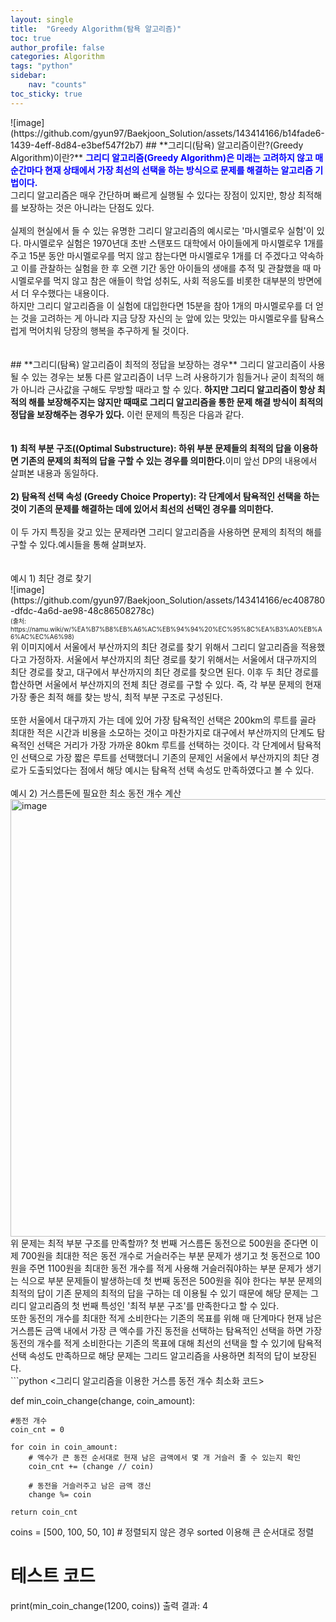 ```yaml
---
layout: single
title:  "Greedy Algorithm(탐욕 알고리즘)"
toc: true
author_profile: false
categories: Algorithm
tags: "python"
sidebar:
    nav: "counts"
toc_sticky: true
---
```


<head>
  <style>
    table.dataframe {
      white-space: normal;
      width: 100%;
      height: 240px;
      display: block;
      overflow: auto;
      font-family: Arial, sans-serif;
      font-size: 0.9rem;
      line-height: 20px;
      text-align: center;
      border: 0px !important;
    }

    table.dataframe th {
      text-align: center;
      font-weight: bold;
      padding: 8px;
    }

    table.dataframe td {
      text-align: center;
      padding: 8px;
    }

    table.dataframe tr:hover {
      background: #b8d1f3; 
    }

    .output_prompt {
      overflow: auto;
      font-size: 0.9rem;
      line-height: 1.45;
      border-radius: 0.3rem;
      -webkit-overflow-scrolling: touch;
      padding: 0.8rem;
      margin-top: 0;
      margin-bottom: 15px;
      font: 1rem Consolas, "Liberation Mono", Menlo, Courier, monospace;
      color: $code-text-color;
      border: solid 1px $border-color;
      border-radius: 0.3rem;
      word-break: normal;
      white-space: pre;
    }

  .dataframe tbody tr th:only-of-type {
      vertical-align: middle;
  }

  .dataframe tbody tr th {
      vertical-align: top;
  }

  .dataframe thead th {
      text-align: center !important;
      padding: 8px;
  }

  .page__content p {
      margin: 0 0 0px !important;
  }

  .page__content p > strong {
    font-size: 0.8rem !important;
  }

  </style>
</head>
![image](https://github.com/gyun97/Baekjoon_Solution/assets/143414166/b14fade6-1439-4eff-8d84-e3bef547f2b7)
## **그리디(탐욕) 알고리즘이란?(Greedy Algorithm)이란?**
<span style = "color:blue; font-weight:bold;">
그리디 알고리즘(Greedy Algorithm)은 미래는 고려하지 않고 매 순간마다 현재 상태에서 가장 최선의 선택을 하는 방식으로 문제를 해결하는 알고리즘 기법이다.</span><br>
그리디 알고리즘은 매우 간단하며 빠르게 실행될 수 있다는 장점이 있지만, 항상 최적해를 보장하는 것은 아니라는 단점도 있다.
<br>
<br>
실제의 현실에서 들 수 있는 유명한 그리디 알고리즘의 예시로는 '마시멜로우 실험'이 있다. 마시멜로우 실험은 1970년대 초반 스탠포드 대학에서 아이들에게 마시멜로우 1개를 주고 15분 동안 마시멜로우를 먹지 않고 참는다면 마시멜로우 1개를 더 주겠다고 약속하고 이를 관찰하는 실험을 한 후 오랜 기간 동안 아이들의 생애를 추적 및 관찰했을 때 마시멜로우를 먹지 않고 참은 애들이 학업 성취도, 사회 적응도를 비롯한 대부분의 방면에서 더 우수했다는 내용이다.<br>
하지만 그리디 알고리즘을 이 실험에 대입한다면 15분을 참아 1개의 마시멜로우를 더 얻는 것을 고려하는 게 아니라 지금 당장 자신의 눈 앞에 있는 맛있는 마시멜로우를 탐욕스럽게 먹어치워 당장의 행복을 추구하게 될 것이다.<br>
<br>
<br>
## **그리디(탐욕) 알고리즘이 최적의 정답을 보장하는 경우**
그리디 알고리즘이 사용될 수 있는 경우는 보통 다른 알고리즘이 너무 느려 사용하기가 힘들거나 굳이 최적의 해가 아니라 근사값을 구해도 무방할 때라고 할 수 있다. 
<span style = "font-weight:bold;">하지만 그리디 알고리즘이 항상 최적의 해를 보장해주지는 않지만 때때로 그리디 알고리즘을 통한 문제 해결 방식이 최적의 정답을 보장해주는 경우가 있다.</span> 이런 문제의 특징은 다음과 같다.
<br>
<br>
<br>
<span style = "font-weight:bold;">
1) 최적 부분 구조((Optimal Substructure): 하위 부분 문제들의 최적의 답을 이용하면 기존의 문제의 최적의 답을 구할 수 있는 경우를 의미한다.</span>이미 앞선 DP의 내용에서 살펴본 내용과 동일하다.<br>
<br>
<span style = "font-weight:bold;">
2) 탐욕적 선택 속성 (Greedy Choice Property): 각 단계에서 탐욕적인 선택을 하는 것이 기존의 문제를 해결하는 데에 있어서 최선의 선택인 경우를 의미한다.</span>
<br>
<br>
이 두 가지 특징을 갖고 있는 문제라면 그리디 알고리즘을 사용하면 문제의 최적의 해를 구할 수 있다.예시들을 통해 살펴보자.<br>
<br>
<br>
예시 1) 최단 경로 찾기<br>
![image](https://github.com/gyun97/Baekjoon_Solution/assets/143414166/ec408780-dfdc-4a6d-ae98-48c86508278c)
<span style = "font-size:10px;"><br>
(출처: https://namu.wiki/w/%EA%B7%B8%EB%A6%AC%EB%94%94%20%EC%95%8C%EA%B3%A0%EB%A6%AC%EC%A6%98)</span><br>
위 이미지에서 서울에서 부산까지의 최단 경로를 찾기 위해서 그리디 알고리즘을 적용했다고 가정하자. 
서울에서 부산까지의 최단 경로를 찾기 위해서는 서울에서 대구까지의 최단 경로를 찾고, 대구에서 부산까지의 최단 경로를 찾으면 된다. 이후 두 최단 경로를 합산하면 서울에서 부산까지의 전체 최단 경로를 구할 수 있다. 즉, 각 부분 문제의 현재 가장 좋은 최적 해를 찾는 방식, 최적 부분 구조로 구성된다.<br>
<br>
또한 서울에서 대구까지 가는 데에 있어 가장 탐욕적인 선택은 200km의 루트를 골라 최대한 적은 시간과 비용을 소모하는 것이고 마찬가지로 대구에서 부산까지의 단계도 탐욕적인 선택은 거리가 가장 가까운 80km 루트를 선택하는 것이다. 각 단계에서 탐욕적인 선택으로 가장 짧은 루트를 선택했더니 기존의 문제인 서울에서 부산까지의 최단 경로가 도출되었다는 점에서 해당 예시는 탐욕적 선택 속성도 만족하였다고 볼 수 있다.   
<br>
<br>
예시 2) 거스름돈에 필요한 최소 동전 개수 계산<br>
<img width="700" alt="image" src="https://github.com/gyun97/Baekjoon_Solution/assets/143414166/30ba0cf1-0f76-4094-bc65-c4cfc4e3b70d">
위 문제는 최적 부분 구조를 만족할까? 첫 번째 거스름돈 동전으로 500원을 준다면 이제 700원을 최대한 적은 동전 개수로 거슬러주는 부분 문제가 생기고 첫 동전으로 100원을 주면 1100원을 최대한 동전 개수를 적게 사용해 거슬러줘야하는 부분 문제가 생기는 식으로 부분 문제들이 발생하는데 첫 번째 동전은 500원을 줘야 한다는 부분 문제의 최적의 답이 기존 문제의 최적의 답을 구하는 데 이용될 수 있기 때문에 해당 문제는 그리디 알고리즘의 첫 번째 특성인 '최적 부분 구조'를 만족한다고 할 수 있다.   
<br>
또한 동전의 개수를 최대한 적게 소비한다는 기존의 목표를 위해 매 단계마다 현재 남은 거스름돈 금액 내에서 가장 큰 액수를 가진 동전을 선택하는 탐욕적인 선택을 하면 가장 동전의 개수를 적게 소비한다는 기존의 목표에 대해 최선의 선택을 할 수 있기에 탐욕적 선택 속성도 만족하므로 해당 문제는 그리드 알고리즘을 사용하면 최적의 답이 보장된다.  
<br>
```python
<그리디 알고리즘을 이용한 거스름 동전 개수 최소화 코드>

def min_coin_change(change, coin_amount):

    #동전 개수
    coin_cnt = 0

    for coin in coin_amount:
        # 액수가 큰 동전 순서대로 현재 남은 금액에서 몇 개 거슬러 줄 수 있는지 확인
        coin_cnt += (change // coin)

        # 동전을 거슬러주고 남은 금액 갱신
        change %= coin

    return coin_cnt

coins = [500, 100, 50, 10]  # 정렬되지 않은 경우 sorted 이용해 큰 순서대로 정렬


# 테스트 코드
print(min_coin_change(1200, coins))
출력 결과: 4
```